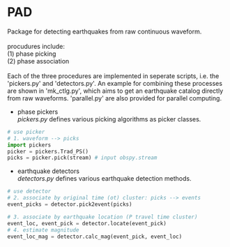 # PAD

Package for detecting earthquakes from raw continuous waveform. <br>
<br>
procudures include: <br>
(1) phase picking <br>
(2) phase association <br>
<br>
Each of the three procedures are implemented in seperate scripts, i.e. the 'pickers.py' and 'detectors.py'. An example for combining these processes are shown in 'mk_ctlg.py', which aims to get an earthquake catalog directly from raw waveforms. 'parallel.py' are also provided for parallel computing.
<br>
  
* phase pickers  
*pickers.py* defines various picking algorithms as picker classes. 
```python
# use picker
# 1. waveform --> picks
import pickers
picker = pickers.Trad_PS()
picks = picker.pick(stream) # input obspy.stream
```
  
* earthquake detectors  
*detectors.py* defines various earthquake detection methods.
```python
# use detector
# 2. associate by original time (ot) cluster: picks --> events
event_picks = detector.pick2event(picks)
```

```python
# 3. associate by earthquake location (P travel time cluster)
event_loc, event_pick = detector.locate(event_pick)
# 4. estimate magnitude
event_loc_mag = detector.calc_mag(event_pick, event_loc)
```
